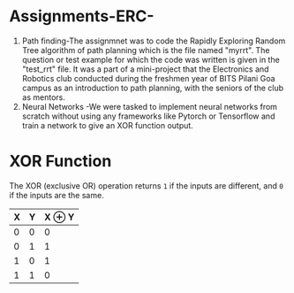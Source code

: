 # Assignments-ERC-
1. Path finding-The assignmnet was to code the  Rapidly Exploring Random Tree algorithm of path planning which is the file named "myrrt". The question or test example for which the code was written is given in the "test_rrt" file.
It was a part of a mini-project that the Electronics and Robotics club conducted during the freshmen year of BITS Pilani Goa campus as an introduction to path planning, with the seniors of the club as mentors.
2. Neural Networks -We were tasked to implement neural networks from scratch without using any frameworks like Pytorch or Tensorflow and train a network to give an XOR function output.
   
# XOR Function

The XOR (exclusive OR) operation returns `1` if the inputs are different, and `0` if the inputs are the same.

| X | Y | X ⊕ Y |
|---|---|-------|
| 0 | 0 |   0   |
| 0 | 1 |   1   |
| 1 | 0 |   1   |
| 1 | 1 |   0   |

